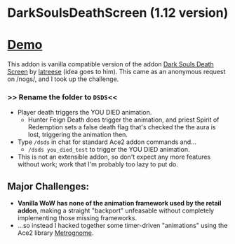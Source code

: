 # DarkSoulsDeathScreen (1.12 version)

# [Demo](https://gitgud.io/SweedJesus/DarkSoulsDeathScreen_1.12/raw/master/dsds.webm)

This addon is vanilla compatible version of the addon [Dark Souls Death
Screen][dsds] by [latreese][latreese] (idea goes to him). This came as an
anonymous request on /nogs/, and I took up the challenge.

### **>> Rename the folder to `DSDS`<<**

-   Player death triggers the YOU DIED animation.
    -   Hunter Feign Death does trigger the animation, and priest Spirit of
        Redemption sets a false death flag that's checked the the aura is lost,
        triggering the animation then.
-   Type `/dsds` in chat for standard Ace2 addon commands and...
    -   `/dsds you_died_test` to trigger the YOU DIED animation.
-   This is not an extensible addon, so don't expect any more features without
    work; work that I'm probably too lazy to put do.

## Major Challenges:

-   **Vanilla WoW has none of the animation framework used by the retail
    addon**, making a straight "backport" unfeasable without completely
    implementing those missing frameworks.
-   ...so instead I hacked together some timer-driven "animations" using the
    Ace2 library [Metrognome][metrognome].

[dsds]:http://www.wowace.com/addons/dark-souls-death-screen/
[latreese]:http://www.wowace.com/profiles/latreese/
[metrognome]:https://web.archive.org/web/20070729015742/http://www.wowace.com/wiki/Metrognome